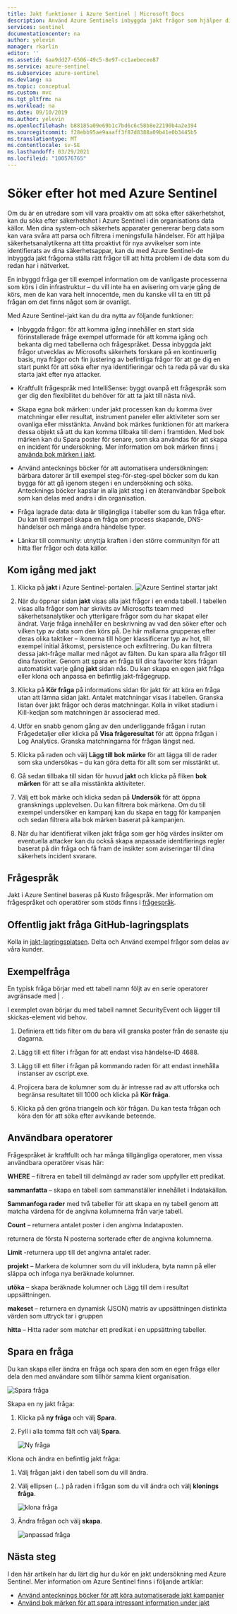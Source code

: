 ```yaml
---
title: Jakt funktioner i Azure Sentinel | Microsoft Docs
description: Använd Azure Sentinels inbyggda jakt frågor som hjälper dig att ställa rätt frågor för att hitta problem i dina data.
services: sentinel
documentationcenter: na
author: yelevin
manager: rkarlin
editor: ''
ms.assetid: 6aa9dd27-6506-49c5-8e97-cc1aebecee87
ms.service: azure-sentinel
ms.subservice: azure-sentinel
ms.devlang: na
ms.topic: conceptual
ms.custom: mvc
ms.tgt_pltfrm: na
ms.workload: na
ms.date: 09/10/2019
ms.author: yelevin
ms.openlocfilehash: b88185a09e69b1c7bd6c6c58b8e22190b4a2e394
ms.sourcegitcommit: f28ebb95ae9aaaff3f87d8388a09b41e0b3445b5
ms.translationtype: MT
ms.contentlocale: sv-SE
ms.lasthandoff: 03/29/2021
ms.locfileid: "100576765"
---
```

# <a name="hunt-for-threats-with-azure-sentinel"></a>Söker efter hot med Azure Sentinel

Om du är en utredare som vill vara proaktiv om att söka efter säkerhetshot, kan du söka efter säkerhetshot i Azure Sentinel i din organisations data källor. Men dina system-och säkerhets apparater genererar berg data som kan vara svåra att parsa och filtrera i meningsfulla händelser. För att hjälpa säkerhetsanalytikerna att titta proaktivt för nya avvikelser som inte identifierats av dina säkerhetsappar, kan du med Azure Sentinel-de inbyggda jakt frågorna ställa rätt frågor till att hitta problem i de data som du redan har i nätverket. 

En inbyggd fråga ger till exempel information om de vanligaste processerna som körs i din infrastruktur – du vill inte ha en avisering om varje gång de körs, men de kan vara helt innocentde, men du kanske vill ta en titt på frågan om det finns något som är ovanligt. 



Med Azure Sentinel-jakt kan du dra nytta av följande funktioner:

- Inbyggda frågor: för att komma igång innehåller en start sida förinstallerade fråge exempel utformade för att komma igång och bekanta dig med tabellerna och frågespråket. Dessa inbyggda jakt frågor utvecklas av Microsofts säkerhets forskare på en kontinuerlig basis, nya frågor och fin justering av befintliga frågor för att ge dig en start punkt för att söka efter nya identifieringar och ta reda på var du ska starta jakt efter nya attacker. 

- Kraftfullt frågespråk med IntelliSense: byggt ovanpå ett frågespråk som ger dig den flexibilitet du behöver för att ta jakt till nästa nivå.

- Skapa egna bok märken: under jakt processen kan du komma över matchningar eller resultat, instrument paneler eller aktiviteter som ser ovanliga eller misstänkta. Använd bok märkes funktionen för att markera dessa objekt så att du kan komma tillbaka till dem i framtiden. Med bok märken kan du Spara poster för senare, som ska användas för att skapa en incident för undersökning. Mer information om bok märken finns [i använda bok märken i jakt](hunting.md).
- Använd antecknings böcker för att automatisera undersökningen: bärbara datorer är till exempel steg-för-steg-spel böcker som du kan bygga för att gå igenom stegen i en undersökning och söka.  Antecknings böcker kapslar in alla jakt steg i en återanvändbar Spelbok som kan delas med andra i din organisation. 
- Fråga lagrade data: data är tillgängliga i tabeller som du kan fråga efter. Du kan till exempel skapa en fråga om process skapande, DNS-händelser och många andra händelse typer.

- Länkar till community: utnyttja kraften i den större communityn för att hitta fler frågor och data källor.
 
## <a name="get-started-hunting"></a>Kom igång med jakt

1. Klicka på **jakt** i Azure Sentinel-portalen.
  ![Azure Sentinel startar jakt](media/tutorial-hunting/hunting-start.png)

2. När du öppnar sidan **jakt** visas alla jakt frågor i en enda tabell. I tabellen visas alla frågor som har skrivits av Microsofts team med säkerhetsanalytiker och ytterligare frågor som du har skapat eller ändrat. Varje fråga innehåller en beskrivning av vad den söker efter och vilken typ av data som den körs på. De här mallarna grupperas efter deras olika taktiker – ikonerna till höger klassificerar typ av hot, till exempel initial åtkomst, persistence och exfiltrering. Du kan filtrera dessa jakt-fråge mallar med något av fälten. Du kan spara alla frågor till dina favoriter. Genom att spara en fråga till dina favoriter körs frågan automatiskt varje gång **jakt** sidan nås. Du kan skapa en egen jakt fråga eller klona och anpassa en befintlig jakt-frågegrupp. 
 
2. Klicka på **Kör fråga** på informations sidan för jakt för att köra en fråga utan att lämna sidan jakt.  Antalet matchningar visas i tabellen. Granska listan över jakt frågor och deras matchningar. Kolla in vilket stadium i Kill-kedjan som matchningen är associerad med.

3. Utför en snabb genom gång av den underliggande frågan i rutan Frågedetaljer eller klicka på **Visa frågeresultat** för att öppna frågan i Log Analytics. Granska matchningarna för frågan längst ned.

4.    Klicka på raden och välj **Lägg till bok märke** för att lägga till de rader som ska undersökas – du kan göra detta för allt som ser misstänkt ut. 

5. Gå sedan tillbaka till sidan för huvud **jakt** och klicka på fliken **bok märken** för att se alla misstänkta aktiviteter. 

6. Välj ett bok märke och klicka sedan på **Undersök** för att öppna gransknings upplevelsen. Du kan filtrera bok märkena. Om du till exempel undersöker en kampanj kan du skapa en tagg för kampanjen och sedan filtrera alla bok märken baserat på kampanjen.

1. När du har identifierat vilken jakt fråga som ger hög värdes insikter om eventuella attacker kan du också skapa anpassade identifierings regler baserat på din fråga och få fram de insikter som aviseringar till dina säkerhets incident svarare.

 

## <a name="query-language"></a>Frågespråk 

Jakt i Azure Sentinel baseras på Kusto frågespråk. Mer information om frågespråket och operatörer som stöds finns i [frågespråk](../azure-monitor/logs/get-started-queries.md).

## <a name="public-hunting-query-github-repository"></a>Offentlig jakt fråga GitHub-lagringsplats

Kolla in [jakt-lagringsplatsen](https://github.com/Azure/Orion). Delta och Använd exempel frågor som delas av våra kunder.

 

## <a name="sample-query"></a>Exempelfråga

En typisk fråga börjar med ett tabell namn följt av en serie operatorer avgränsade med \| .

I exemplet ovan börjar du med tabell namnet SecurityEvent och lägger till skickas-element vid behov.

1. Definiera ett tids filter om du bara vill granska poster från de senaste sju dagarna.

2. Lägg till ett filter i frågan för att endast visa händelse-ID 4688.

3. Lägg till ett filter i frågan på kommando raden för att endast innehålla instanser av cscript.exe.

4. Projicera bara de kolumner som du är intresse rad av att utforska och begränsa resultatet till 1000 och klicka på **Kör fråga**.
5. Klicka på den gröna triangeln och kör frågan. Du kan testa frågan och köra den för att söka efter avvikande beteende.

## <a name="useful-operators"></a>Användbara operatorer

Frågespråket är kraftfullt och har många tillgängliga operatorer, men vissa användbara operatörer visas här:

**WHERE** – filtrera en tabell till delmängd av rader som uppfyller ett predikat.

**sammanfatta** – skapa en tabell som sammanställer innehållet i Indatakällan.

**Sammanfoga rader** med två tabeller för att skapa en ny tabell genom att matcha värdena för de angivna kolumnerna från varje tabell.

**Count** – returnera antalet poster i den angivna Indataposten.

 returnera de första N posterna sorterade efter de angivna kolumnerna.

**Limit** -returnera upp till det angivna antalet rader.

**projekt** – Markera de kolumner som du vill inkludera, byta namn på eller släppa och infoga nya beräknade kolumner.

**utöka** – skapa beräknade kolumner och Lägg till dem i resultat uppsättningen.

**makeset** – returnera en dynamisk (JSON) matris av uppsättningen distinkta värden som uttryck tar i gruppen

**hitta** – Hitta rader som matchar ett predikat i en uppsättning tabeller.

## <a name="save-a-query"></a>Spara en fråga

Du kan skapa eller ändra en fråga och spara den som en egen fråga eller dela den med användare som tillhör samma klient organisation.

   ![Spara fråga](./media/tutorial-hunting/save-query.png)

Skapa en ny jakt fråga:

1. Klicka på **ny fråga** och välj **Spara**.
2. Fyll i alla tomma fält och välj **Spara**.

   ![Ny fråga](./media/tutorial-hunting/new-query.png)

Klona och ändra en befintlig jakt fråga:

1. Välj frågan jakt i den tabell som du vill ändra.
2. Välj ellipsen (...) på raden i frågan som du vill ändra och välj **klonings fråga**.

   ![klona fråga](./media/tutorial-hunting/clone-query.png)
 

3. Ändra frågan och välj **skapa**.

   ![anpassad fråga](./media/tutorial-hunting/custom-query.png)

## <a name="next-steps"></a>Nästa steg
I den här artikeln har du lärt dig hur du kör en jakt undersökning med Azure Sentinel. Mer information om Azure Sentinel finns i följande artiklar:


- [Använd antecknings böcker för att köra automatiserade jakt kampanjer](notebooks.md)
- [Använd bok märken för att spara intressant information under jakt](bookmarks.md)
